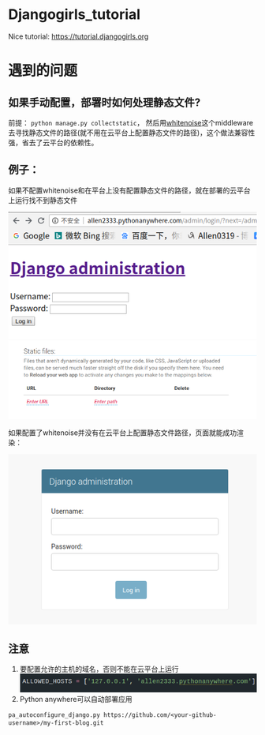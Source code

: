 # Djangogirls_tutorial
Nice tutorial: https://tutorial.djangogirls.org

# 遇到的问题
## 如果手动配置，部署时如何处理静态文件?
前提： ```python manage.py collectstatic```，
然后用[whitenoise](http://whitenoise.evans.io/en/stable/django.html)这个middleware去寻找静态文件的路径(就不用在云平台上配置静态文件的路径)，这个做法兼容性强，省去了云平台的依赖性。
## 例子：
如果不配置whitenoise和在平台上没有配置静态文件的路径，就在部署的云平台上运行找不到静态文件

![shot1](./screenshot/1.png)
![shot1](./screenshot/2.png)

如果配置了whitenoise并没有在云平台上配置静态文件路径，页面就能成功渲染：

![shot1](./screenshot/4.png)

## 注意
1. 要配置允许的主机的域名，否则不能在云平台上运行
![shot1](./screenshot/3.png)
2. Python anywhere可以自动部署应用

```
pa_autoconfigure_django.py https://github.com/<your-github-username>/my-first-blog.git
```